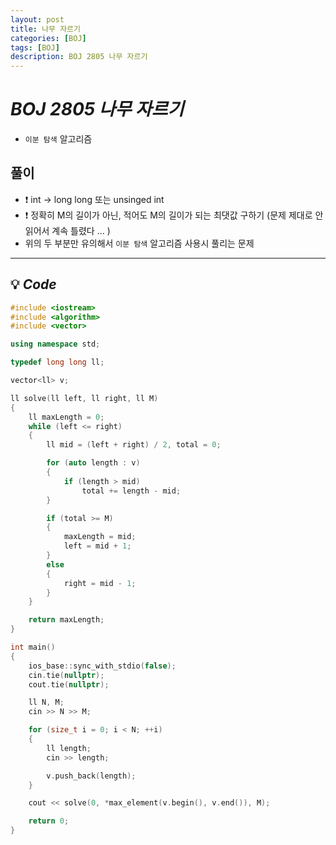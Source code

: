```yaml
---
layout: post
title: 나무 자르기
categories: [BOJ]
tags: [BOJ]
description: BOJ 2805 나무 자르기
---
```


# **_BOJ 2805 나무 자르기_**

- `이분 탐색` 알고리즘

## 풀이

- ❗️ int → long long 또는 unsinged int
- ❗️ 정확히 M의 길이가 아닌, 적어도 M의 길이가 되는 최댓값 구하기 (문제 제대로 안읽어서 계속 틀렸다 ... )
- 위의 두 부분만 유의해서 `이분 탐색` 알고리즘 사용시 풀리는 문제

<hr>

## 💡 **_Code_**

```c++
#include <iostream>
#include <algorithm>
#include <vector>

using namespace std;

typedef long long ll;

vector<ll> v;

ll solve(ll left, ll right, ll M)
{
    ll maxLength = 0;
    while (left <= right)
    {
        ll mid = (left + right) / 2, total = 0;

        for (auto length : v)
        {
            if (length > mid)
                total += length - mid;
        }

        if (total >= M)
        {
            maxLength = mid;
            left = mid + 1;
        }
        else
        {
            right = mid - 1;
        }
    }

    return maxLength;
}

int main()
{
    ios_base::sync_with_stdio(false);
    cin.tie(nullptr);
    cout.tie(nullptr);

    ll N, M;
    cin >> N >> M;

    for (size_t i = 0; i < N; ++i)
    {
        ll length;
        cin >> length;

        v.push_back(length);
    }

    cout << solve(0, *max_element(v.begin(), v.end()), M);

    return 0;
}
```
